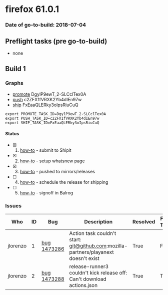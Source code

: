 # firefox 61.0.1

### Date of go-to-build: 2018-07-04

## Preflight tasks (pre go-to-build)
- none

## Build 1  

### Graphs
* [promote](https://tools.taskcluster.net/push-inspector/#/DgylP9ewT_2-SLCclTex0A) DgylP9ewT_2-SLCclTex0A
* [push](https://tools.taskcluster.net/push-inspector/#/c2ZFX1fVRXK2Yb4dIEn97w) c2ZFX1fVRXK2Yb4dIEn97w
* [ship](https://tools.taskcluster.net/push-inspector/#/FxEaaQLERky3oIpsRiuCuQ) FxEaaQLERky3oIpsRiuCuQ
```
export PROMOTE_TASK_ID=DgylP9ewT_2-SLCclTex0A
export PUSH_TASK_ID=c2ZFX1fVRXK2Yb4dIEn97w
export SHIP_TASK_ID=FxEaaQLERky3oIpsRiuCuQ
```


#### Status
- [x] 1.  [how-to](https://wiki.mozilla.org/Release:Release_Automation_on_Mercurial:Starting_a_Release#Submit_to_Ship_It)  - submit to Shipit
- [x] 2.  [how-to](https://github.com/mozilla-releng/releasewarrior-2.0/blob/master/docs/release-promotion/desktop/howto-rc.md)  - setup whatsnew page
- [x] 3.  [how-to](https://github.com/mozilla-releng/releasewarrior-2.0/blob/master/docs/release-promotion/desktop/howto.md#push-artifacts-to-releases-directory)  - pushed to mirrors/releases
- [ ] 4.  [how-to](https://github.com/mozilla-releng/releasewarrior-2.0/blob/master/docs/release-promotion/desktop/howto.md#ship-the-release)  - schedule the release for shipping
- [ ] 5.  [how-to](https://github.com/mozilla-releng/releasewarrior-2.0/blob/master/docs/release-promotion/desktop/howto.md#obtain-sign-offs-for-changes)  - signoff in Balrog

### Issues
| Who                 | ID               | Bug                                                                 | Description                | Resolved                | Future Threat                |
| ------------------- | ---------------- | ------------------------------------------------------------------- | -------------------------- | ----------------------- | ---------------------------- |
| jlorenzo  | 1 | [bug 1473286](https://bugzil.la/1473286)        | Action task couldn't start: git@github.com:mozilla-partners/playanext doesn't exist | True | False |
| jlorenzo  | 2 | [bug 1473288](https://bugzil.la/1473288)        | release-runner3 couldn't kick release off: Can't download actions.json | True | True |

